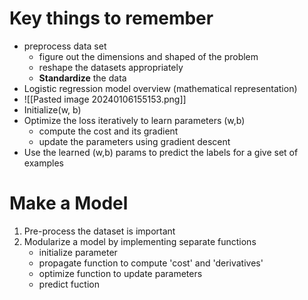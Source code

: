 
# Key things to remember

- preprocess data set
	- figure out the dimensions and shaped of the problem
	- reshape the datasets appropriately
	- **Standardize** the data
- Logistic regression model overview (mathematical representation)
- ![[Pasted image 20240106155153.png]]
- Initialize(w, b)
- Optimize the loss iteratively to learn parameters (w,b)
	- compute the cost and its gradient
	- update the parameters using gradient descent
- Use the learned (w,b) params to predict the labels for a give set of examples

# Make a Model
1. Pre-process the dataset is important
2. Modularize a model by implementing separate functions
	- initialize parameter
	- propagate function to compute 'cost' and 'derivatives'
	- optimize function to update parameters
	- predict fuction

